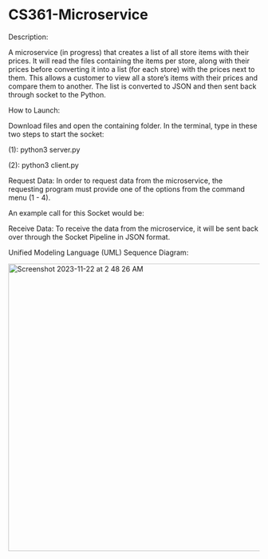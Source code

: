 # CS361-Microservice
Description:

A microservice (in progress) that creates a list of all store items with their prices. It will read the files containing the items per store, along with their prices before converting it into a list (for each store) with the prices next to them. This allows a customer to view all a store’s items with their prices and compare them to another. The list is converted to JSON and then sent back through socket to the Python.   



How to Launch:

Download files and open the containing folder. In the terminal, type in these two steps to start the socket:

(1): python3 server.py

(2): python3 client.py



Request Data:
In order to request data from the microservice, the requesting program must provide one of the options from the command menu (1 - 4). 


An example call for this Socket would be:



Receive Data:
To receive the data from the microservice, it will be sent back over through the Socket Pipeline in JSON format. 



Unified Modeling Language (UML) Sequence Diagram:


<img width="576" alt="Screenshot 2023-11-22 at 2 48 26 AM" src="https://github.com/m-uh/CS361-Microservice/assets/126530073/834050de-f5e5-4f9a-8db0-ac1f1ac79581">


